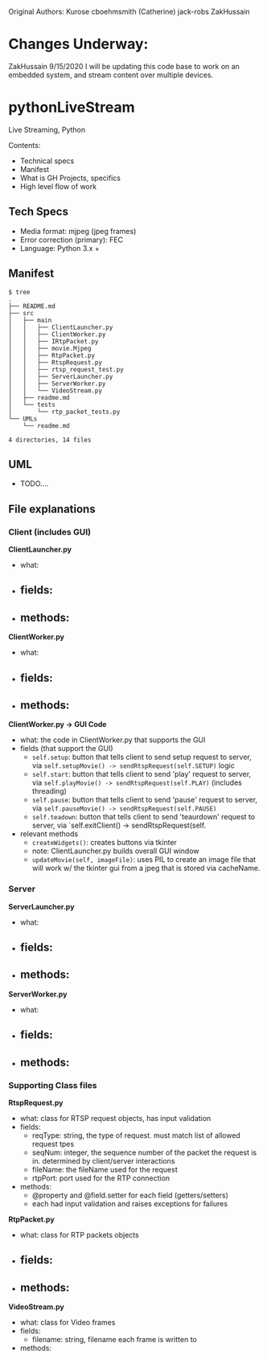 Original Authors: 
Kurose
cboehmsmith (Catherine)
jack-robs
ZakHussain

# Changes Underway: 
ZakHussain 9/15/2020
I will be updating this code base to work on an embedded system, and stream content over multiple devices.

# pythonLiveStream
Live Streaming, Python

Contents:
- Technical specs
- Manifest
- What is GH Projects, specifics
- High level flow of work

## Tech Specs
- Media format: mjpeg (jpeg frames)
- Error correction (primary): FEC
- Language: Python 3.x + 

## Manifest 
```
$ tree
.
├── README.md
├── src
│   ├── main
│   │   ├── ClientLauncher.py
│   │   ├── ClientWorker.py
│   │   ├── IRtpPacket.py
│   │   ├── movie.Mjpeg
│   │   ├── RtpPacket.py
│   │   ├── RtspRequest.py
│   │   ├── rtsp_request_test.py
│   │   ├── ServerLauncher.py
│   │   ├── ServerWorker.py
│   │   └── VideoStream.py
│   ├── readme.md
│   └── tests
│       └── rtp_packet_tests.py
└── UMLs
    └── readme.md

4 directories, 14 files
```

## UML
- TODO....

## File explanations

### Client (includes GUI)

**ClientLauncher.py**
- what:
- fields:
  -
- methods:
  -

**ClientWorker.py**
- what: 
- fields:
  -
- methods:
  - 


**ClientWorker.py -> GUI Code**
- what: the code in ClientWorker.py that supports the GUI
- fields (that support the GUI)
  - `self.setup`: button that tells client to send setup request to server, via `self.setupMovie() -> sendRtspRequest(self.SETUP)` logic 
  - `self.start`: button that tells client to send 'play' request to server, via `self.playMovie() -> sendRtspRequest(self.PLAY)` (includes threading)
  - `self.pause`: button that tells client to send 'pause' request to server, via `self.pauseMovie() -> sendRtspRequest(self.PAUSE)`
  - `self.teadown`: button that tells client to send 'teaurdown' request to server, via `self.exitClient() -> sendRtspRequest(self.
- relevant methods 
  - `createWidgets()`: creates buttons via tkinter 
  - note: ClientLauncher.py builds overall GUI window
  - `updateMovie(self, imageFile)`: uses PIL to create an image file that will work w/ the tkinter gui from a jpeg that is stored via cacheName. 



### Server
**ServerLauncher.py**
- what:
- fields:
  -
- methods:
  -

**ServerWorker.py**
- what:
- fields:
  -
- methods: 
  -

### Supporting Class files

**RtspRequest.py**
- what: class for RTSP request objects, has input validation
- fields:
  - reqType: string, the type of request. must match list of allowed request tpes
  - seqNum: integer, the sequence number of the packet the request is in. determined by client/server interactions
  - fileName: the fileName used for the request
  - rtpPort: port used for the RTP connection
- methods:
  - @property and @field.setter for each field (getters/setters)
  - each had input validation and raises exceptions for failures

**RtpPacket.py**
- what: class for RTP packets objects
- fields:
  -
- methods:
  - 


**VideoStream.py**
- what: class for Video frames
- fields:
  - filename: string, filename each frame is written to
- methods:
